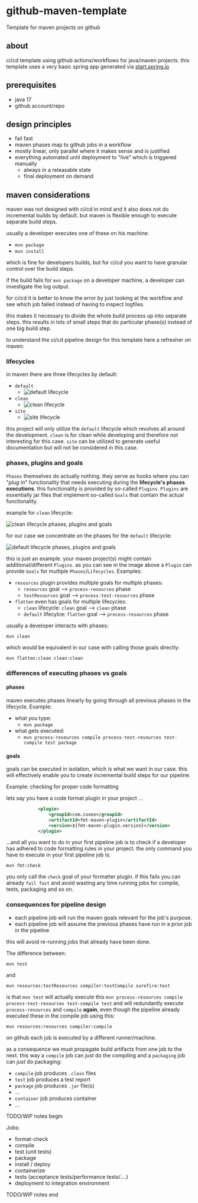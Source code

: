 # github-maven-template
Template for maven projects on github

## about
ci/cd template using github actions/workflows for java/maven projects. this template uses a very basic spring app generated via [start.spring.io](http://start.spring.io)

## prerequisites
* java 17
* github account/repo

## design principles
* fail fast
* maven phases map to github jobs in a workflow
* mostly linear, only parallel where it makes sense and is justified
* everything automated until deployment to "live" which is triggered manually
  * always in a releasable state
  * final deployment on demand

## maven considerations
maven was not designed with ci/cd in mind and it also does not do incremental builds by default. 
but maven is flexible enough to execute separate build steps.

usually a developer executes one of these on his machine:
* `mvn package`
* `mvn install`

which is fine for developers builds, but for ci/cd you want to have granular control over the build steps. 

if the build fails for `mvn package` on a developer machine, a developer can investigate the log output. 

for ci/cd it is better to know the error by just looking at the workflow and see which job failed instead of having to inspect logfiles.

this makes it necessary to divide the whole build process up into separate steps. this results in lots of small steps that do particular phase(s) instead of one big build step. 

to understand the ci/cd pipeline design for this template here a refresher on maven:

### lifecycles
in maven there are three lifecycles by default:
* `default`
  * ![default lifecycle](.img/default.png)
* `clean`
  * ![clean lifecycle](.img/clean.png)
* `site`
  * ![site lifecycle](.img/site.png)

this project will only utilize the `default` lifecycle which revolves all around the development. 
`clean` is for clean while developing and therefore not interesting for this case. 
`site` can be utilized to generate useful documentation but will not be considered in this case.

### phases, plugins and goals
`Phases` themselves do actually nothing. 
they serve as hooks where you can "_plug in_" functionality that needs executing during the **lifecycle's phases executions**. 
this functionality is provided by so-called `Plugins`. 
`Plugins` are essentially jar files that implement so-called `Goals` that contain the actual functionality.

example for `clean` lifecycle:

![clean lifecycle phases, plugins and goals](.img/clean_goals.png)

for our case we concentrate on the phases for the `default` lifecycle: 

![default lifecycle phases, plugins and goals](.img/default_goals.png)

this is just an example. your maven project(s) might contain additional/different `Plugins`. 
as you can see in the image above a `Plugin` can provide `Goals` for multiple `Phases`/`Lifecycles`. Examples:
* `resources` plugin provides multiple goals for multiple phases: 
  * `resources` goal --> `process-resources` phase
  * `testResources` goal --> `process-test-resources` phase
* `flatten` even has goals for multiple lifecycles:
  * `clean` lifecycle: `clean` goal --> `clean` phase
  * `default` lifecylce: `flatten` goal --> `process-resources` phase

usually a developer interacts with phases:

`mvn clean`

which would be equivalent in our case with calling those goals directly:

`mvn flatten:clean clean:clean`

### differences of executing phases vs goals

#### phases

maven executes phases linearly by going through all previous phases in the lifecycle. Example:
* what you type:
  * `mvn package`
* what gets executed:
  * `mvn process-resources compile process-test-resources test-compile test package`

#### goals

goals can be executed in isolation, which is what we want in our case. this will effectively enable you to create incremental build steps for our pipeline.

Example: checking for proper code formatting

lets say you have a code format plugin in your project ...

```xml
            <plugin>
                <groupId>com.coveo</groupId>
                <artifactId>fmt-maven-plugin</artifactId>
                <version>${fmt-maven-plugin.version}</version>
            </plugin>
```

...and all you want to do in your first pipeline job is to check if a developer has adhered to code formatting rules in your project. the only command you have to execute in your first pipeline job is:

`mvn fmt:check`

you only call the `check` goal of your formatter plugin. if this fails you can already `fail fast` and avoid wasting any time running jobs for compile, tests, packaging and so on.

### consequences for pipeline design

* each pipeline job will run the maven goals relevant for the job's purpose. 
* each pipeline job will assume the previous phases have run in a prior job in the pipeline

this will avoid re-running jobs that already have been done. 

The difference between:

`mvn test`

and

`mvn resources:testResources compiler:testCompile surefire:test`

is that `mvn test` will actually execute this `mvn process-resources compile process-test-resources test-compile test` and will redundantly execute `process-resources` and `compile` **again**, even though the pipeline already executed these in the compile job using this: 

`mvn resources:resources compiler:compile`

on github each job is executed by a different runner/machine.

as a consequence we must propagate build artifacts from one job to the next. 
this way a `compile` job can _just_ do the compiling and a `packaging` job can _just_ do packaging:
* `compile` job produces `.class` files
* `test` job produces a test report
* `package` job produces `.jar` file(s)
* ...
* `container` job produces container
* ...

TODO/WIP notes begin

Jobs:
* format-check
* compile
* test (unit tests)
* package
* install / deploy
* containerize
* tests (acceptance tests/performance tests/....)
* deployment to integration environment

TODO/WIP notes end